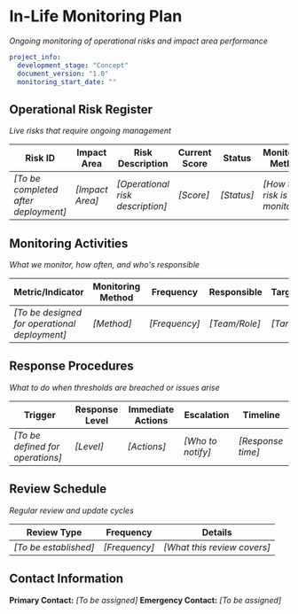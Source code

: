 # In-Life Monitoring Plan

*Ongoing monitoring of operational risks and impact area performance*

```yaml
project_info:
  development_stage: "Concept"
  document_version: "1.0"
  monitoring_start_date: ""
```

## Operational Risk Register
*Live risks that require ongoing management*
<!--%OP_RISKS-->
| Risk ID | Impact Area | Risk Description | Current Score | Status | Monitoring Method | Response Actions | Last Review |
|---------|-------------|------------------|---------------|--------|-------------------|------------------|-------------|
| *[To be completed after deployment]* | *[Impact Area]* | *[Operational risk description]* | *[Score]* | *[Status]* | *[How this risk is monitored]* | *[What to do if triggered]* | *[Date]* |

## Monitoring Activities
*What we monitor, how often, and who's responsible*
<!--%OP_MONITORS-->
| Metric/Indicator | Monitoring Method | Frequency | Responsible | Target/Baseline |
|------------------|-------------------|-----------|-------------|-----------------|
| *[To be designed for operational deployment]* | *[Method]* | *[Frequency]* | *[Team/Role]* | *[Target]* |

## Response Procedures
*What to do when thresholds are breached or issues arise*
<!--%OPS_RESPONSES-->
| Trigger                      | Response Level      | Immediate Actions            | Escalation        | Timeline          |
| ---------------------------- | ------------------- | ---------------------------- | ----------------- | ----------------- |
| *[To be defined for operations]* | *[Level]* | *[Actions]* | *[Who to notify]* | *[Response time]* |

## Review Schedule
*Regular review and update cycles*

| Review Type | Frequency | Details |
|-------------|-----------|----------|
| *[To be established]* | *[Frequency]* | *[What this review covers]* |

## Contact Information
**Primary Contact:** *[To be assigned]*
**Emergency Contact:** *[To be assigned]*